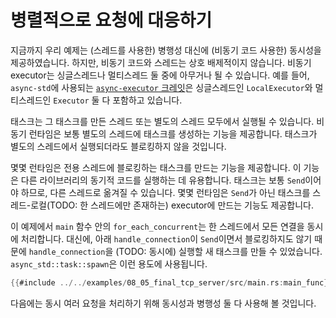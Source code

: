 # 병렬적으로 요청에 대응하기
지금까지 우리 예제는 (스레드를 사용한) 병행성 대신에 (비동기 코드 사용한) 동시성을
제공하였습니다. 하지만, 비동기 코드와 스레드는 상호 배제적이지 않습니다. 비동기
executor는 싱글스레드나 멀티스레드 둘 중에 아무거나 될 수 있습니다. 예를 들어,
`async-std`에 사용되는 [`async-executor`
크레잇](https://docs.rs/async-executor)은 싱글스레드인 `LocalExecutor`와
멀티스레드인 `Executor` 둘 다 포함하고 있습니다.

태스크는 그 태스크를 만든 스레드 또는 별도의 스레드 모두에서 실행될 수 있습니다.
비동기 런타임은 보통 별도의 스레드에 태스크를 생성하는 기능을 제공합니다.
태스크가 별도의 스레드에서 실행되더라도 블로킹하지 않을 것입니다.

몇몇 런타임은 전용 스레드에 블로킹하는 태스크를 만드는 기능을 제공합니다. 이
기능은 다른 라이브러리의 동기적 코드를 실행하는 데 유용합니다. 태스크는 보통
`Send`이어야 하므로, 다른 스레드로 옮겨질 수 있습니다. 몇몇 런타임은 `Send`가
아닌 태스크를 스레드-로컬(TODO: 한 스레드에만 존재하는) executor에 만드는 기능도
제공합니다.

이 예제에서 `main` 함수 안의 `for_each_concurrent`는 한 스레드에서 모든 연결을
동시에 처리합니다. 대신에, 아래 `handle_connection`이 `Send`이면서 블로킹하지도
않기 때문에 `handle_connection`을 (TODO: 동시에) 실행할 새 태스크를 만들 수
있었습니다. `async_std::task::spawn`은 이런 용도에 사용됩니다.

```rust
{{#include ../../examples/08_05_final_tcp_server/src/main.rs:main_func}}
```

다음에는 동시 여러 요청을 처리하기 위해 동시성과 병행성 둘 다 사용해 볼 것입니다.
